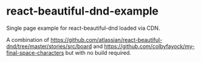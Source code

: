 # react-beautiful-dnd-example

Single page example for react-beautiful-dnd loaded via CDN.

A combination of https://github.com/atlassian/react-beautiful-dnd/tree/master/stories/src/board and https://github.com/colbyfayock/my-final-space-characters but with no build required.
